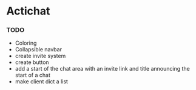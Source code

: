 # Actichat

### TODO ###
- Coloring
- Collapsible navbar
- create invite system
- create button
- add a start of the chat area with an invite link and title announcing the start of a chat
- make client dict a list